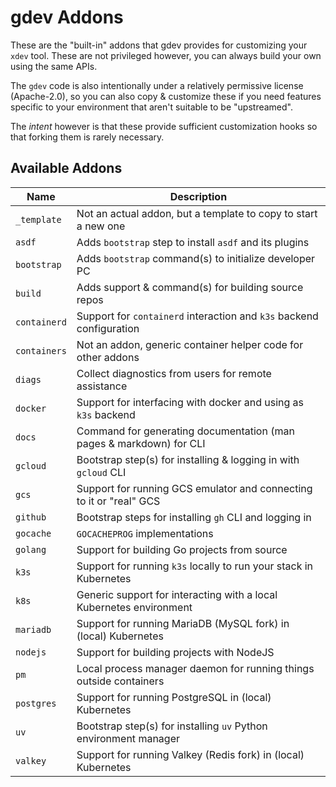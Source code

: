 # gdev Addons

These are the "built-in" addons that gdev provides for customizing your `xdev`
tool. These are not privileged however, you can always build your own using the
same APIs.

The `gdev` code is also intentionally under a relatively permissive license
(Apache-2.0), so you can also copy & customize these if you need features
specific to your environment that aren't suitable to be "upstreamed".

The _intent_ however is that these provide sufficient customization hooks so
that forking them is rarely necessary.

## Available Addons

| Name         | Description                                                          |
| ------------ | -------------------------------------------------------------------- |
| `_template`  | Not an actual addon, but a template to copy to start a new one       |
| `asdf`       | Adds `bootstrap` step to install `asdf` and its plugins              |
| `bootstrap`  | Adds `bootstrap` command(s) to initialize developer PC               |
| `build`      | Adds support & command(s) for building source repos                  |
| `containerd` | Support for `containerd` interaction and `k3s` backend configuration |
| `containers` | Not an addon, generic container helper code for other addons         |
| `diags`      | Collect diagnostics from users for remote assistance                 |
| `docker`     | Support for interfacing with docker and using as `k3s` backend       |
| `docs`       | Command for generating documentation (man pages & markdown) for CLI  |
| `gcloud`     | Bootstrap step(s) for installing & logging in with `gcloud` CLI      |
| `gcs`        | Support for running GCS emulator and connecting to it or "real" GCS  |
| `github`     | Bootstrap steps for installing `gh` CLI and logging in               |
| `gocache`    | `GOCACHEPROG` implementations                                        |
| `golang`     | Support for building Go projects from source                         |
| `k3s`        | Support for running `k3s` locally to run your stack in Kubernetes    |
| `k8s`        | Generic support for interacting with a local Kubernetes environment  |
| `mariadb`    | Support for running MariaDB (MySQL fork) in (local) Kubernetes       |
| `nodejs`     | Support for building projects with NodeJS                            |
| `pm`         | Local process manager daemon for running things outside containers   |
| `postgres`   | Support for running PostgreSQL in (local) Kubernetes                 |
| `uv`         | Bootstrap step(s) for installing `uv` Python environment manager     |
| `valkey`     | Support for running Valkey (Redis fork) in (local) Kubernetes        |
